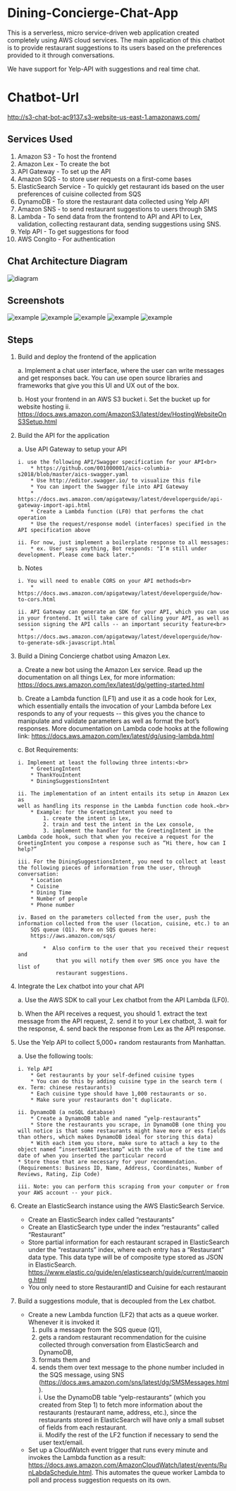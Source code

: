 # Dining-Concierge-Chat-App

This is a serverless, micro service-driven web application created completely using AWS cloud services. The main application of this chatbot is to provide restaurant suggestions to its users based on the preferences provided to it through conversations.

We have support for Yelp-API with suggestions and real time chat.

# Chatbot-Url

http://s3-chat-bot-ac9137.s3-website-us-east-1.amazonaws.com/

## Services Used

1. Amazon S3 - To host the frontend
2. Amazon Lex - To create the bot
3. API Gateway - To set up the API
4. Amazon SQS - to store user requests on a first-come bases
5. ElasticSearch Service - To quickly get restaurant ids based on the user preferences of cuisine collected from SQS
6. DynamoDB - To store the restaurant data collected using Yelp API
7. Amazon SNS - to send restaurant suggestions to users through SMS
8. Lambda - To send data from the frontend to API and API to Lex, validation, collecting restaurant data, sending suggestions using SNS.
9. Yelp API - To get suggestions for food
10. AWS Congito - For authentication

## Chat Architecture Diagram

![diagram](./Screenshots/architecture_diagram.png)

## Screenshots

![example](./Screenshots/chatbot1.png)
![example](./Screenshots/chatbot2.png)
![example](./Screenshots/chatbot3.png)
![example](./Screenshots/chatbot4.png)
![example](./Screenshots/Output.png)

## Steps

1.  Build and deploy the frontend of the application<br>

    a. Implement a chat user interface, where the user can write messages and get responses back. You can use open source libraries and frameworks that give you this UI and UX out of the box.<br>

    b. Host your frontend in an AWS S3 bucket
    i. Set the bucket up for website hosting
    ii. https://docs.aws.amazon.com/AmazonS3/latest/dev/HostingWebsiteOnS3Setup.html

2.  Build the API for the application

    a. Use API Gateway to setup your API<br>

        i. use the following API/Swagger specification for your API<br>
            * https://github.com/001000001/aics-columbia-s2018/blob/master/aics-swagger.yaml
            * Use http://editor.swagger.io/ to visualize this file
            * You can import the Swagger file into API Gateway
            * https://docs.aws.amazon.com/apigateway/latest/developerguide/api-gateway-import-api.html
            * Create a Lambda function (LF0) that performs the chat operation
            * Use the request/response model (interfaces) specified in the API specification above

        ii. For now, just implement a boilerplate response to all messages:
            * ex. User says anything, Bot responds: "I’m still under development. Please come back later."

    b. Notes<br>

        i. You will need to enable CORS on your API methods<br>
            * https://docs.aws.amazon.com/apigateway/latest/developerguide/how-to-cors.html

        ii. API Gateway can generate an SDK for your API, which you can use in your frontend. It will take care of calling your API, as well as session signing the API calls -- an important security feature<br>
            * https://docs.aws.amazon.com/apigateway/latest/developerguide/how-to-generate-sdk-javascript.html

3.  Build a Dining Concierge chatbot using Amazon Lex.

    a. Create a new bot using the Amazon Lex service. Read up the documentation on all things Lex, for more information: https://docs.aws.amazon.com/lex/latest/dg/getting-started.html<br>

    b. Create a Lambda function (LF1) and use it as a code hook for Lex, which
    essentially entails the invocation of your Lambda before Lex responds to
    any of your requests -- this gives you the chance to manipulate and
    validate parameters as well as format the bot’s responses. More
    documentation on Lambda code hooks at the following link:
    https://docs.aws.amazon.com/lex/latest/dg/using-lambda.html<br>

    c. Bot Requirements:

        i. Implement at least the following three intents:<br>
            * GreetingIntent
            * ThankYouIntent
            * DiningSuggestionsIntent

        ii. The implementation of an intent entails its setup in Amazon Lex as
        well as handling its response in the Lambda function code hook.<br>
            * Example: for the GreetingIntent you need to
                1. create the intent in Lex,
                2. train and test the intent in the Lex console,
                3. implement the handler for the GreetingIntent in the Lambda code hook, such that when you receive a request for the GreetingIntent you compose a response such as “Hi there, how can I help?”

        iii. For the DiningSuggestionsIntent, you need to collect at least the following pieces of information from the user, through conversation:
            * Location
            * Cuisine
            * Dining Time
            * Number of people
            * Phone number

        iv. Based on the parameters collected from the user, push the information collected from the user (location, cuisine, etc.) to an
            SQS queue (Q1). More on SQS queues here:
            https://aws.amazon.com/sqs/

                *  Also confirm to the user that you received their request and
                    that you will notify them over SMS once you have the list of
                    restaurant suggestions.

4.  Integrate the Lex chatbot into your chat API

    a. Use the AWS SDK to call your Lex chatbot from the API Lambda (LF0).

    b. When the API receives a request, you should 1. extract the text message from the API request, 2. send it to your Lex chatbot, 3. wait for the
    response, 4. send back the response from Lex as the API response.

5.  Use the Yelp API to collect 5,000+ random restaurants from Manhattan.

    a. Use the following tools:

        i. Yelp API
            * Get restaurants by your self-defined cuisine types
            * You can do this by adding cuisine type in the search term ( ex. Term: chinese restaurants)
            * Each cuisine type should have 1,000 restaurants or so.
            * Make sure your restaurants don’t duplicate.

        ii. DynamoDB (a noSQL database)
            * Create a DynamoDB table and named “yelp-restaurants”
            * Store the restaurants you scrape, in DynamoDB (one thing you will notice is that some restaurants might have more or ess fields than others, which makes DynamoDB ideal for storing this data)
            * With each item you store, make sure to attach a key to the object named “insertedAtTimestamp” with the value of the time and date of when you inserted the particular record
        * Store those that are necessary for your recommendation.(Requirements: Business ID, Name, Address, Coordinates, Number of Reviews, Rating, Zip Code)

        iii. Note: you can perform this scraping from your computer or from your AWS account -- your pick.

6.  Create an ElasticSearch instance using the AWS ElasticSearch Service.

    - Create an ElasticSearch index called “restaurants”
    - Create an ElasticSearch type under the index “restaurants” called “Restaurant”
    - Store partial information for each restaurant scraped in ElasticSearch
      under the “restaurants” index, where each entry has a “Restaurant” data
      type. This data type will be of composite type stored as JSON in ElasticSearch.
      https://www.elastic.co/guide/en/elasticsearch/guide/current/mapping.html
    - You only need to store RestaurantID and Cuisine for each restaurant

7.  Build a suggestions module, that is decoupled from the Lex chatbot.

    - Create a new Lambda function (LF2) that acts as a queue worker. Whenever it is invoked it<br>
      1. pulls a message from the SQS queue (Q1), <br>
      2. gets a random restaurant recommendation for the cuisine collected through conversation from ElasticSearch and DynamoDB,
      3. formats them and<br>
      4. sends them over text message to the phone number included in the SQS message, using SNS (https://docs.aws.amazon.com/sns/latest/dg/SMSMessages.html).<br>
         i. Use the DynamoDB table “yelp-restaurants” (which you created
         from Step 1) to fetch more information about the restaurants
         (restaurant name, address, etc.), since the restaurants stored in
         ElasticSearch will have only a small subset of fields from each
         restaurant.<br>
         ii. Modify the rest of the LF2 function if necessary to send the user text/email.
    - Set up a CloudWatch event trigger that runs every minute and invokes the Lambda function as a result:
      https://docs.aws.amazon.com/AmazonCloudWatch/latest/events/RunLabdaSchedule.html. This automates the queue worker Lambda to poll and process suggestion requests on its own.
